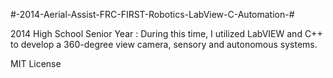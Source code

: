 #-2014-Aerial-Assist-FRC-FIRST-Robotics-LabView-C-Automation-#

2014 High School Senior Year : During this time, I utilized LabVIEW and C++ to develop a 360-degree view camera, sensory and autonomous systems.

MIT License
